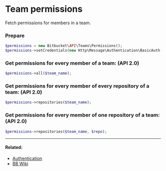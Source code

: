 # Team permissions

Fetch permissions for members in a team.

### Prepare
```php
$permissions = new Bitbucket\API\Teams\Permissions();
$permissions->setCredentials(new Http\Message\Authentication\BasicAuth($bb_user, $bb_pass));
```

### Get permissions for every member of a team: (API 2.0)

```php
$permissions->all($team_name);
```

### Get permissions for every member of every repository of a team: (API 2.0)

```php
$permissions->repositories($team_name);
```

### Get permissions for every member of one repository of a team: (API 2.0)

```php
$permissions->repositories($team_name, $repo);
```
----

#### Related:
  * [Authentication](../../examples/authentication.md)
  * [BB Wiki](https://developer.atlassian.com/cloud/bitbucket/rest/api-group-workspaces/#api-workspaces-workspace-permissions-get)
